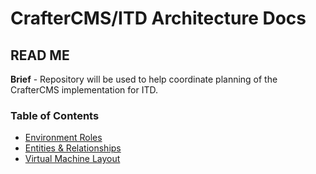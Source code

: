 # CrafterCMS/ITD Architecture Docs
## READ ME

**Brief** - Repository will be used to help coordinate planning of the CrafterCMS implementation for ITD.

### Table of Contents

- [Environment Roles](https://github.com/ITD-Web/Crafter-Arc-Diagrams/blob/master/Envs-Roles.md)
- [Entities & Relationships](https://github.com/ITD-Web/Crafter-Arc-Diagrams/blob/master/Entity-Relationship.md)
- [Virtual Machine Layout](https://github.com/ITD-Web/Crafter-Arc-Diagrams/blob/master/VM-Map.md)